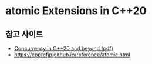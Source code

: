# atomic Extensions in C++20
  

  
   
## 참고 사이트
- [Concurrency in C++20 and beyond (pdf)](https://github.com/CppCon/CppCon2019/blob/master/Presentations/concurrency_in_cpp20_and_beyond/concurrency_in_cpp20_and_beyond__anthony_williams__cppcon_2019.pdf  ) 
- https://cpprefjp.github.io/reference/atomic.html

